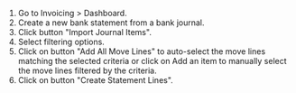 1.  Go to Invoicing \> Dashboard.
2.  Create a new bank statement from a bank journal.
3.  Click button "Import Journal Items".
4.  Select filtering options.
5.  Click on button "Add All Move Lines" to auto-select the move lines
    matching the selected criteria or click on Add an item to manually
    select the move lines filtered by the criteria.
6.  Click on button "Create Statement Lines".
